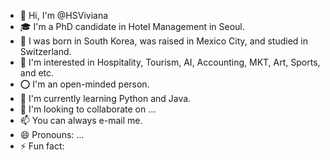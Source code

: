 - 👋 Hi, I'm @HSViviana
- 🎓 I'm a PhD candidate in Hotel Management in Seoul.
- 👶 I was born in South Korea, was raised in Mexico City, and studied in Switzerland.
- 👀 I'm interested in Hospitality, Tourism, AI, Accounting, MKT, Art, Sports, and etc.
- ⭕ I'm an open-minded person.
  <br>
- 🌱 I'm currently learning Python and Java.
- 💞️ I'm looking to collaborate on ...
- 📫 You can always e-mail me.
- 😄 Pronouns: ...
- ⚡ Fun fact: 
<!---
HSViviana/HSViviana is a ✨ special ✨ repository because its `README.md` (this file) appears on your GitHub profile.
You can click the Preview link to take a look at your changes.
--->
